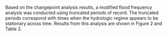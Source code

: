 Based on the changepoint analysis results, a modified flood frequency analysis was conducted using truncated periods of record. The truncated periods correspond with times when the hydrologic regime appears to be stationary across time. Results from this analysis are shown
in Figure 2 and Table 2.
